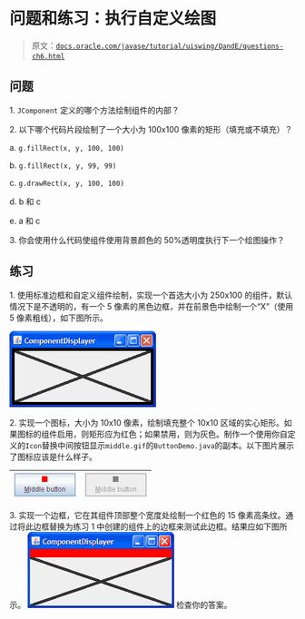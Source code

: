 # 问题和练习：执行自定义绘图

> 原文：[`docs.oracle.com/javase/tutorial/uiswing/QandE/questions-ch6.html`](https://docs.oracle.com/javase/tutorial/uiswing/QandE/questions-ch6.html)

## 问题

1\. `JComponent` 定义的哪个方法绘制组件的内部？

2\. 以下哪个代码片段绘制了一个大小为 100x100 像素的矩形（填充或不填充）？

a. `g.fillRect(x, y, 100, 100)`

b. `g.fillRect(x, y, 99, 99)`

c. `g.drawRect(x, y, 100, 100)`

d. b 和 c

e. a 和 c

3\. 你会使用什么代码使组件使用背景颜色的 50%透明度执行下一个绘图操作？

## 练习

1\. 使用标准边框和自定义组件绘制，实现一个首选大小为 250x100 的组件，默认情况下是不透明的，有一个 5 像素的黑色边框，并在前景色中绘制一个“X”（使用 5 像素粗线），如下图所示。

![ComponentDisplayer-1.png](img/428f9b06a5abb962555697104c098a01.png)

2\. 实现一个图标，大小为 10x10 像素，绘制填充整个 10x10 区域的实心矩形。如果图标的组件启用，则矩形应为红色；如果禁用，则为灰色。制作一个使用你自定义的`Icon`替换中间按钮显示`middle.gif`的`ButtonDemo.java`的副本。以下图片展示了图标应该是什么样子。

| ![SquareIcon-1.png](img/0c67ad405a09f0a7472b62b8d36b65fa.png) | ![SquareIcon-2.png](img/15ece75824b4f3284405c1e669ab070b.png) |
| --- | --- |

3\. 实现一个边框，它在其组件顶部整个宽度处绘制一个红色的 15 像素高条纹。通过将此边框替换为练习 1 中创建的组件上的边框来测试此边框。结果应如下图所示。 ![ComponentDisplayer-2.png](img/b65ddc5dd9f3af850c515da5b027e985.png) 检查你的答案。
